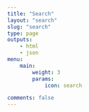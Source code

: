 ```yaml
---
title: "Search"
layout: "search"
slug: "search"
type: page
outputs:
    - html
    - json
menu:
    main:
        weight: 3
        params: 
            icon: search

comments: false
---
```

